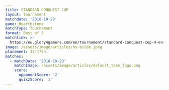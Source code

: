 ```yaml
---
title: STANDARD CONQUEST CUP
layout: tournament
matchdate: '2018-10-20'
game: Hearthstone
matchType: Tournament
format: Best of 3
matchlink: >-
  https://eu.glory4gamers.com/en/tournament/standard-conquest-cup-4-en-98982/infos
image: /assets/image/articles/hs-bilde.jpeg
placement: 32-17th
matches:
  - matchDate: '2018-10-20'
    matchImage: /assets/image/articles/default_team_logo.png
    score:
      opponentScore: '2'
      quixzScore: '1'
---
```



